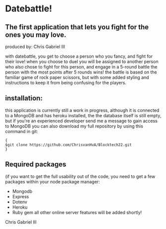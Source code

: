 # Datebattle!
## The first application that lets you fight for the ones you may love.

produced by:
Chris Gabriel III

with datebattle, you get to choose a person who you fancy, and fight for their love! when you choose to duel
you will be assigned to another person who also chose to fight for this person, and engage in a 5-round battle
the person with the most points after 5 rounds wins!
the battle is based on the familiar game of rock paper scissors, but with some added styling and instructions
to keep it from being confusing for the players.

## installation:
this application is currently still a work in progress, although it is connected to a MongoDB and has heroku installed, the the database itself is still empty, but if you're an experienced developer send me a message to gain access to MongoDB
you can also download my full repository by using this command in git:
```
{
$git clone https://github.com/ChrisvanHvA/Blocktech22.git
} 
``` 
## Required packages
(if you want to get the full usability out of the code, you need to get a few packages within your node package manager:

- Mongodb
- Express
- Dotenv
- Heroku
- Ruby gem
all other online server features will be added shortly!

Chris Gabriel III
